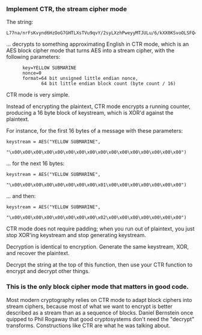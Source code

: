### Implement CTR, the stream cipher mode

The string:

    
    
    L77na/nrFsKvynd6HzOoG7GHTLXsTVu9qvY/2syLXzhPweyyMTJULu/6/kXX0KSvoOLSFQ==

... decrypts to something approximating English in CTR mode, which is an AES
block cipher mode that turns AES into a stream cipher, with the following
parameters:

    
    
          key=YELLOW SUBMARINE
          nonce=0
          format=64 bit unsigned little endian nonce,
                 64 bit little endian block count (byte count / 16)

CTR mode is very simple.

Instead of encrypting the plaintext, CTR mode encrypts a running counter,
producing a 16 byte block of keystream, which is XOR'd against the plaintext.

For instance, for the first 16 bytes of a message with these parameters:

    
    
    keystream = AES("YELLOW SUBMARINE",
                    "\x00\x00\x00\x00\x00\x00\x00\x00\x00\x00\x00\x00\x00\x00\x00\x00")

... for the next 16 bytes:

    
    
    keystream = AES("YELLOW SUBMARINE",
                    "\x00\x00\x00\x00\x00\x00\x00\x00\x01\x00\x00\x00\x00\x00\x00\x00")

... and then:

    
    
    keystream = AES("YELLOW SUBMARINE",
                    "\x00\x00\x00\x00\x00\x00\x00\x00\x02\x00\x00\x00\x00\x00\x00\x00")

CTR mode does not require padding; when you run out of plaintext, you just
stop XOR'ing keystream and stop generating keystream.

Decryption is identical to encryption. Generate the same keystream, XOR, and
recover the plaintext.

Decrypt the string at the top of this function, then use your CTR function to
encrypt and decrypt other things.

### This is the only block cipher mode that matters in good code.

Most modern cryptography relies on CTR mode to adapt block ciphers into stream
ciphers, because most of what we want to encrypt is better described as a
stream than as a sequence of blocks. Daniel Bernstein once quipped to Phil
Rogaway that good cryptosystems don't need the "decrypt" transforms.
Constructions like CTR are what he was talking about.

